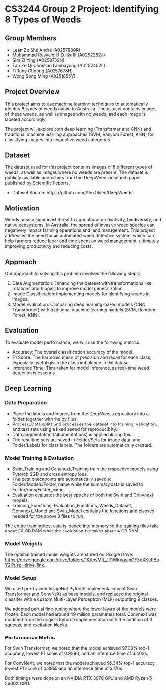 # CS3244 Group 2 Project: Identifying 8 Types of Weeds

## Group Members
<ul>
  <li> Lean Ze She Andre (A0257880R) </li>
  <li> Muhammad Rusyaidi B Zullkafli (A0252282J) </li>
  <li> Sim Zi Ying (A0258709N) </li>
  <li> Tan Ze Qi Christian Lambayong (A0252452L) </li>
  <li> Tiffany Choong (A0257678H) </li>
  <li> Wong Song Ming (A0251855Y) </li>
</ul>


## Project Overview
This project aims to use machine learning techniques to automatically identify 8 types of weeds native to Australia. The dataset contains images of these weeds, as well as images with no weeds, and each image is labeled accordingly. <br>

The project will explore both deep learning (Transformer and CNN) and traditional machine learning approaches (SVM, Random Forest, KNN) for classifying images into respective weed categories.

## Dataset
The dataset used for this project contains images of 8 different types of weeds, as well as images where no weeds are present. The dataset is publicly available and comes from the DeepWeeds research paper published by Scientific Reports. <br>

<ul>
  <li> Dataset Source: https://github.com/AlexOlsen/DeepWeeds </li>
</ul>

## Motivation
Weeds pose a significant threat to agricultural productivity, biodiversity, and native ecosystems. In Australia, the spread of invasive weed species can negatively impact farming operations and land management. This project addresses the need for an automated weed detection system, which can help farmers reduce labor and time spent on weed management, ultimately improving productivity and reducing costs.

## Approach
Our approach to solving this problem involves the following steps:
<ol>
  <li> Data Augmentation: Enhancing the dataset with transformations like rotations and flipping to improve model generalization. </li>
  <li> Image Classification: Implementing models for identifying weeds in images. </li>
  <li> Model Evaluation: Comparing deep learning-based models (CNN, Transformer) with traditional machine learning models (SVM, Random Forest, KNN). </li>
</ol>

## Evaluation
To evaluate model performance, we will use the following metrics:
<ul>
  <li> Accuracy: The overall classification accuracy of the model. </li>
  <li> F1 Score: The harmonic mean of precision and recall for each class, especially useful given the class imbalance in the dataset. </li>
  <li> Inference Time: Time taken for model inference, as real-time weed detection is essential. </li>
</ul>

## Deep Learning
### Data Preparation
<ul>
  <li> Place the labels and images from the DeepWeeds repository into a folder together with the py files.
  <li> Process_Data splits and processes the dataset into training, validation, and test sets using a fixed seeed for reproduciblity. </li>
  <li> Data augmentation (Albumentations) is applied during this. </li>
  <li> The resulting sets are saved in Folder/Sets for image data, and Folder/Labels for class labels. The folders are automatically created. </li>
</ul>

### Model Training & Evaluation
<ul>
  <li> Swin_Training and Convnext_Training train the respective models using Pytorch SGD and cross entropy loss. </li>
  <li> The best checkpoints are automatically saved to Folder/Models/Folder_name while the summary data is saved to Folder/runs/Folder_name. </li>
  <li> Evaluation evaluates the best epochs of both the Swin and Convnext models. </li>
  <li> Training_Functions, Evaluation_Functions, Weeds_Dataset, Convnext_Model and Swin_Model contains the functions and classes needed for the above 3 files to run. </li>
</ul>

The entire training/test data is loaded into memory so the training files take about 20 GB RAM while the evaluation file takes about 4 GB RAM.

### Model Weights
The optimal trained model weights are stored on Google Drive: https://drive.google.com/drive/folders/1KAnvMIL_II11WkVqymGF3nXKtiPBoY2i?usp=drive_link.

### Model Setup
We used pre-trained ImageNet Pytorch implementations of Swin Transformer and ConvNeXt as base models, and replaced the original classifer with a custom Multi-Layer Perceptron (MLP) outputting 9 classes. <br>

We adopted partial fine-tuning where the lower layers of the models were frozen. Each model had around 49 million parameters total. Convnext was modified from the original Pytorch implementation with the addition of 3 squeeze and excitation blocks.

### Performance Metric
For Swin Transformer, we noted that the model achieved 97.03% top-1 accuracy, lowest F1 score of 0.9390, and an inference time of 6.403s. <br>

For ConvNeXt, we noted that the model achieved 95.34% top-1 accuracy, lowest F1 score of 0.8955 and an inference time of 5.176s. <br>

Both timings were done on an NVIDIA RTX 3070 GPU and AMD Ryzen 5 5600X CPU.

